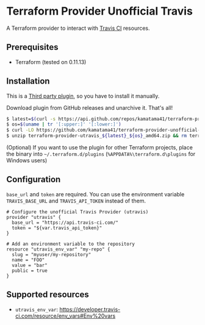 # Terraform Provider Unofficial Travis

A Terraform provider to interact with [Travis CI](https://travis-ci.com/) resources.

## Prerequisites
- Terraform (tested on 0.11.13)

## Installation
This is a [Third party plugin](https://www.terraform.io/docs/configuration/providers.html#third-party-plugins), so you have to install it manually.

Download plugin from GitHub releases and unarchive it. That's all!
```sh
$ latest=$(curl -s https://api.github.com/repos/kamatama41/terraform-provider-unofficial-travis/releases/latest | jq -r ".name")
$ os=$(uname | tr '[:upper:]' '[:lower:]')
$ curl -LO https://github.com/kamatama41/terraform-provider-unofficial-travis/releases/download/${latest}/terraform-provider-utravis_${latest}_${os}_amd64.zip
$ unzip terraform-provider-utravis_${latest}_${os}_amd64.zip && rm terraform-provider-utravis_${latest}_${os}_amd64.zip
```

(Optional) If you want to use the plugin for other Terraform projects, place the binary into `~/.terraform.d/plugins` (`%APPDATA%\terraform.d\plugins` for Windows users)

## Configuration
`base_url` and `token` are required. You can use the environment variable `TRAVIS_BASE_URL` and `TRAVIS_API_TOKEN` instead of them.

```hcl
# Configure the unofficial Travis Provider (utravis)
provider "utravis" {
  base_url = "https://api.travis-ci.com/"
  token = "${var.travis_api_token}"
}

# Add an environment variable to the repository
resource "utravis_env_var" "my-repo" {
  slug = "myuser/my-repository"
  name = "FOO"
  value = "bar"
  public = true
}
```

## Supported resources
- `utravis_env_var`: https://developer.travis-ci.com/resource/env_vars#Env%20vars
